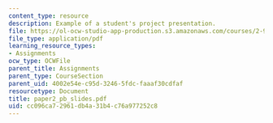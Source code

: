 ```yaml
---
content_type: resource
description: Example of a student's project presentation.
file: https://ol-ocw-studio-app-production.s3.amazonaws.com/courses/2-964-economics-of-marine-transportation-industries-fall-2006/cc096ca72961db4a31b4c76a977252c8_paper2_pb_slides.pdf
file_type: application/pdf
learning_resource_types:
- Assignments
ocw_type: OCWFile
parent_title: Assignments
parent_type: CourseSection
parent_uid: 4002e54e-c95d-3246-5fdc-faaaf30cdfaf
resourcetype: Document
title: paper2_pb_slides.pdf
uid: cc096ca7-2961-db4a-31b4-c76a977252c8
---
```

